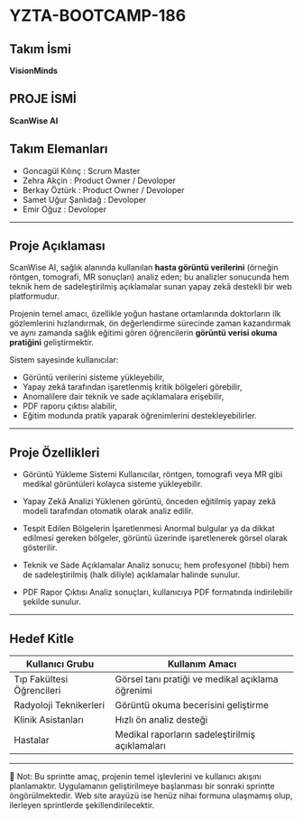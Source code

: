 # YZTA-BOOTCAMP-186
##  Takım İsmi
**VisionMinds**
##  PROJE İSMİ
**ScanWise AI**

## Takım Elemanları

* Goncagül Kılınç : Scrum Master
* Zehra Akçin : Product Owner / Devoloper
* Berkay Öztürk : Product Owner / Devoloper
* Samet Uğur Şanlıdağ : Devoloper
* Emir Oğuz : Devoloper 
---


## Proje Açıklaması

ScanWise AI, sağlık alanında kullanılan **hasta görüntü verilerini** (örneğin röntgen, tomografi, MR sonuçları) analiz eden; bu analizler sonucunda hem teknik hem de sadeleştirilmiş açıklamalar sunan yapay zekâ destekli bir web platformudur.

Projenin temel amacı, özellikle yoğun hastane ortamlarında doktorların ilk gözlemlerini hızlandırmak, ön değerlendirme sürecinde zaman kazandırmak ve aynı zamanda sağlık eğitimi gören öğrencilerin **görüntü verisi okuma pratiğini** geliştirmektir.

Sistem sayesinde kullanıcılar:
- Görüntü verilerini sisteme yükleyebilir,
- Yapay zekâ tarafından işaretlenmiş kritik bölgeleri görebilir,
- Anomalilere dair teknik ve sade açıklamalara erişebilir,
- PDF raporu çıktısı alabilir,
- Eğitim modunda pratik yaparak öğrenimlerini destekleyebilirler.

---

##  Proje Özellikleri
- Görüntü Yükleme Sistemi
Kullanıcılar, röntgen, tomografi veya MR gibi medikal görüntüleri kolayca sisteme yükleyebilir.

- Yapay Zekâ Analizi
Yüklenen görüntü, önceden eğitilmiş yapay zekâ modeli tarafından otomatik olarak analiz edilir.

- Tespit Edilen Bölgelerin İşaretlenmesi
Anormal bulgular ya da dikkat edilmesi gereken bölgeler, görüntü üzerinde işaretlenerek görsel olarak gösterilir.

- Teknik ve Sade Açıklamalar
Analiz sonucu; hem profesyonel (tıbbi) hem de sadeleştirilmiş (halk diliyle) açıklamalar halinde sunulur.

- PDF Rapor Çıktısı
Analiz sonuçları, kullanıcıya PDF formatında indirilebilir şekilde sunulur.

---

##  Hedef Kitle

| Kullanıcı Grubu            | Kullanım Amacı                                     |
|----------------------------|-----------------------------------------------------|
| Tıp Fakültesi Öğrencileri  | Görsel tanı pratiği ve medikal açıklama öğrenimi    |
| Radyoloji Teknikerleri     | Görüntü okuma becerisini geliştirme                 |
| Klinik Asistanları         | Hızlı ön analiz desteği                             |
| Hastalar                   | Medikal raporların sadeleştirilmiş açıklamaları     |

---

📌 Not: Bu sprintte amaç, projenin temel işlevlerini ve kullanıcı akışını planlamaktır.
Uygulamanın geliştirilmeye başlanması bir sonraki sprintte öngörülmektedir.
Web site arayüzü ise henüz nihai formuna ulaşmamış olup, ilerleyen sprintlerde şekillendirilecektir.
